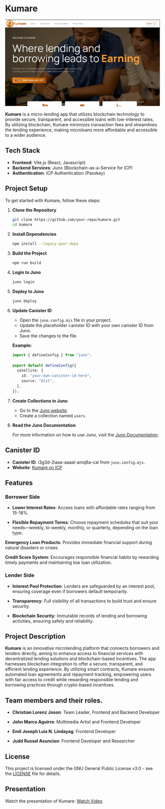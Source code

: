 # Kumare

![Kumare](./kumare-website.png)

**Kumare** is a micro-lending app that utilizes blockchain technology to provide secure, transparent, and accessible loans with low-interest rates. By utilizing blockchain, Kumare minimizes transaction fees and streamlines the lending experience, making microloans more affordable and accessible to a wider audience.

## Tech Stack

- **Frontend**: Vite.js (React, Javascript)
- **Backend Services**: Juno (Blockchain-as-a-Service for ICP)
- **Authentication**: ICP Authentication (Passkey)


## Project Setup

To get started with Kumare, follow these steps:

1. **Clone the Repository**

   ```bash
   git clone https://github.com/your-repo/kumare.git
   cd kumare
   ```

2. **Install Dependencies**

   ```bash
   npm install --legacy-peer-deps
   ```

3. **Build the Project**

   ```bash
   npm run build
   ```

4. **Login to Juno**

   ```bash
   juno login
   ```

5. **Deploy to Juno**

   ```bash
   juno deploy
   ```

6. **Update Canister ID**

   - Open the `juno.config.mjs` file in your project.
   - Update the placeholder canister ID with your own canister ID from Juno.
   - Save the changes to the file.

   **Example:**

   ```typescript
   import { defineConfig } from "juno";

   export default defineConfig({
     satellite: {
       id: "your-own-canister-id-here",
       source: "dist",
     },
   });
   ```

7. **Create Collections in Juno**

   - Go to the [Juno website](https://juno.build).
   - Create a collection named `users`.

8. **Read the Juno Documentation**

   For more information on how to use Juno, visit the [Juno Documentation](https://internetcomputer.org/docs/current/developer-docs/web-apps/frameworks/juno).

## Canister ID

- **Canister ID**: i3g3d-2iaaa-aaaal-amq6a-cai from `juno.config.mjs`.
- **Website**: [Kumare on ICP](https://i3g3d-2iaaa-aaaal-amq6a-cai.icp0.io/)

## Features

### Borrower Side

- **Lower Interest Rates**: Access loans with affordable rates ranging from 15-18%.

- **Flexible Repayment Terms**: Choose repayment schedules that suit your needs—weekly, bi-weekly, monthly, or quarterly, depending on the loan type.

**Emergency Loan Products**: Provides immediate financial support during natural disasters or crises.

**Credit Score System**: Encourages responsible financial habits by rewarding timely payments and maintaining low loan utilization.

### Lender Side

- **Interest Pool Protection**: Lenders are safeguarded by an interest pool, ensuring coverage even if borrowers default temporarily.

- **Transparency**: Full visibility of all transactions to build trust and ensure security.

- **Blockchain Security**: Immutable records of lending and borrowing activities, ensuring safety and reliability.


## Project Description

**Kumare** is an innovative microlending platform that connects borrowers and lenders directly, aiming to enhance access to financial services with decentralized lending solutions and blockchain-based incentives. The app harnesses blockchain integration to offer a secure, transparent, and efficient lending experience. By utilizing smart contracts, Kumare ensures automated loan agreements and repayment tracking, empowering users with fair access to credit while rewarding responsible lending and borrowing practices through crypto-based incentives.

## Team members and their roles.

- **Christian Lorenz Joson**: Team Leader, Frontend and Backend Developer

- **John Marco Aguirre**: Multimedia Artist and Frontend Developer

- **Emil Joseph Luis N. Lindayag**: Frontend Developer

- **Judd Russel Asuncion**: Frontend Developer and Researcher


## License

This project is licensed under the GNU General Public License v3.0 - see the [LICENSE](LICENSE) file for details.

## Presentation

Watch the presentation of Kumare: [Watch Video](https://drive.google.com/file/d/1c4D3SkZ4XL9bN1TYP55mDizmWvgXHmdl/view?usp=drivesdk)
